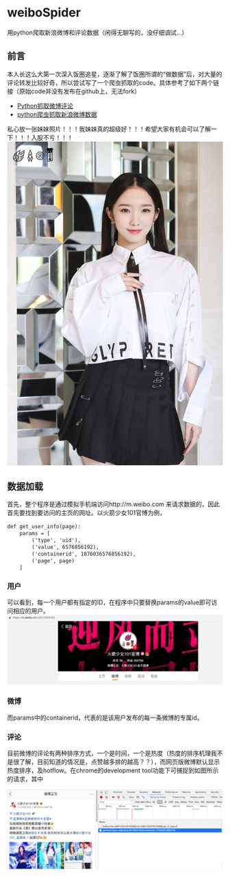 # weiboSpider
用python爬取新浪微博和评论数据（闲得无聊写的，没仔细调试…）

## 前言
本人长这么大第一次深入饭圈追星，逐渐了解了饭圈所谓的“做数据”后，对大量的评论转发比较好奇，所以尝试写了一个爬虫抓取的code。具体参考了如下两个链接（原始code并没有发布在github上，无法fork）

* [Python抓取微博评论](https://www.cnblogs.com/chenyang920/p/7205597.html)
* [python爬虫抓取新浪微博数据](https://www.jianshu.com/p/c4ef31a0ea8c)

私心放一张妹妹照片！！！我妹妹真的超级好！！！希望大家有机会可以了解一下！！！入股不亏！！！
![Image of Meiqi Meng](./images/meiqi.JPG)

## 数据加载

首先，整个程序是通过模拟手机端访问http://m.weibo.com 来请求数据的，因此首先要找到要访问的主页的网址。以火箭少女101官博为例，
```
def get_user_info(page):
    params = [
        ('type', 'uid'),
        ('value', 6576856192),
        ('containerid', 1076036576856192),
        ('page', page)
    ]
```
### 用户
可以看到，每一个用户都有指定的ID，在程序中只要替换params的value即可访问相应的用户。
![官博网址](./images/rocketgirls.png)

### 微博
而params中的containerid，代表的是该用户发布的每一条微博的专属id。

### 评论
目前微博的评论有两种排序方式，一个是时间，一个是热度（热度的排序机理我不是很了解，目前知道的情况是，点赞越多排的越高？？），而网页版微博默认显示热度排序，及hotflow。在chrome的development tool功能下可捕捉到如图所示的请求，其中

![最新微博](./images/details.png)
